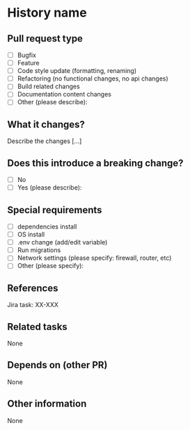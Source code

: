 # History name

## Pull request type

- [ ] Bugfix
- [ ] Feature
- [ ] Code style update (formatting, renaming)
- [ ] Refactoring (no functional changes, no api changes)
- [ ] Build related changes
- [ ] Documentation content changes
- [ ] Other (please describe):

## What it changes?

Describe the changes [...]


## Does this introduce a breaking change?

- [ ] No
- [ ] Yes (please describe):

## Special requirements

- [ ] dependencies install
- [ ] OS install
- [ ] .env change (add/edit variable)
- [ ] Run migrations
- [ ] Network settings (please specify: firewall, router, etc)
- [ ] Other (please specify):

## References

Jira task: XX-XXX

## Related tasks

None

## Depends on (other PR)

None

## Other information

None
